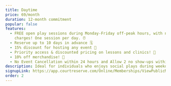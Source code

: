 ```yaml
---
title: Daytime
price: 69/month
duration: 12-month commitment
popular: false
features:
  - FREE open play sessions during Monday-Friday off-peak hours, with no extra
    charges! One session per day. ⏰
  - Reserve up to 10 days in advance 🗓️
  - 15% discount for hosting any event 🎉
  - Priority access & discounted pricing on lessons and clinics! 🥇
  - 10% off merchandise! 👕
  - No Event Cancellation within 24 hours and Allow 2 no show-ups within 1 month
description: Ideal for individuals who enjoys social plays during weekday daytime hours.
signupLink: https://app.courtreserve.com/Online/Memberships/ViewPublicMembership/16040?membershipId=196493
order: 2
---
```

